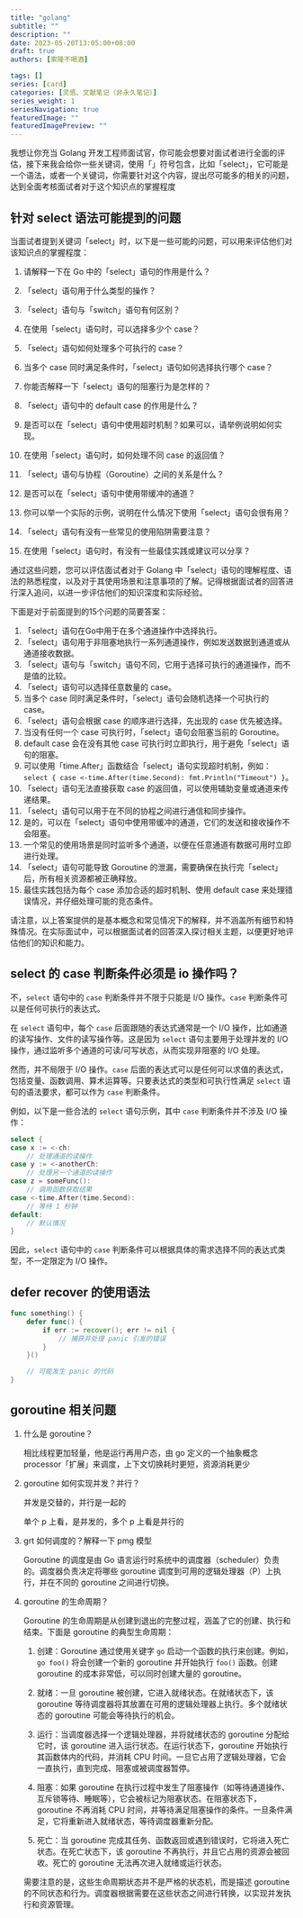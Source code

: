 ```yaml
---
title: "golang"
subtitle: ""
description: ""
date: 2023-05-20T13:05:00+08:00
draft: true
authors: [索隆不喝酒]

tags: []
series: [card]
categories: [灵感、文献笔记（非永久笔记）]
series_weight: 1
seriesNavigation: true
featuredImage: ""
featuredImagePreview: ""
---
```

<!--more-->

我想让你充当 Golang 开发工程师面试官，你可能会想要对面试者进行全面的评估，接下来我会给你一些关键词，使用「」符号包含，比如「select」，它可能是一个语法，或者一个关键词，你需要针对这个内容，提出尽可能多的相关的问题，达到全面考核面试者对于这个知识点的掌握程度

## 针对 select 语法可能提到的问题

当面试者提到关键词「select」时，以下是一些可能的问题，可以用来评估他们对该知识点的掌握程度：

1. 请解释一下在 Go 中的「select」语句的作用是什么？

2. 「select」语句用于什么类型的操作？

3. 「select」语句与「switch」语句有何区别？

4. 在使用「select」语句时，可以选择多少个 case？

5. 「select」语句如何处理多个可执行的 case？

6. 当多个 case 同时满足条件时，「select」语句如何选择执行哪个 case？

7. 你能否解释一下「select」语句的阻塞行为是怎样的？

8. 「select」语句中的 default case 的作用是什么？

9. 是否可以在「select」语句中使用超时机制？如果可以，请举例说明如何实现。

10. 在使用「select」语句时，如何处理不同 case 的返回值？

11. 「select」语句与协程（Goroutine）之间的关系是什么？

12. 是否可以在「select」语句中使用带缓冲的通道？

13. 你可以举一个实际的示例，说明在什么情况下使用「select」语句会很有用？

14. 「select」语句有没有一些常见的使用陷阱需要注意？

15. 在使用「select」语句时，有没有一些最佳实践或建议可以分享？

通过这些问题，您可以评估面试者对于 Golang 中「select」语句的理解程度、语法的熟悉程度，以及对于其使用场景和注意事项的了解。记得根据面试者的回答进行深入追问，以进一步评估他们的知识深度和实际经验。

下面是对于前面提到的15个问题的简要答案：

1. 「select」语句在Go中用于在多个通道操作中选择执行。
2. 「select」语句用于非阻塞地执行一系列通道操作，例如发送数据到通道或从通道接收数据。
3. 「select」语句与「switch」语句不同，它用于选择可执行的通道操作，而不是值的比较。
4. 「select」语句可以选择任意数量的 case。
5. 当多个 case 同时满足条件时，「select」语句会随机选择一个可执行的 case。
6. 「select」语句会根据 case 的顺序进行选择，先出现的 case 优先被选择。
7. 当没有任何一个 case 可执行时，「select」语句会阻塞当前的 Goroutine。
8. default case 会在没有其他 case 可执行时立即执行，用于避免「select」语句的阻塞。
9. 可以使用「time.After」函数结合「select」语句实现超时机制，例如：`select { case <-time.After(time.Second): fmt.Println("Timeout") }`。
10. 「select」语句无法直接获取 case 的返回值，可以使用辅助变量或通道来传递结果。
11. 「select」语句可以用于在不同的协程之间进行通信和同步操作。
12. 是的，可以在「select」语句中使用带缓冲的通道，它们的发送和接收操作不会阻塞。
13. 一个常见的使用场景是同时监听多个通道，以便在任意通道有数据可用时立即进行处理。
14. 「select」语句可能导致 Goroutine 的泄漏，需要确保在执行完「select」后，所有相关资源都被正确释放。
15. 最佳实践包括为每个 case 添加合适的超时机制、使用 default case 来处理错误情况，并仔细处理可能的竞态条件。

请注意，以上答案提供的是基本概念和常见情况下的解释，并不涵盖所有细节和特殊情况。在实际面试中，可以根据面试者的回答深入探讨相关主题，以便更好地评估他们的知识和能力。

## select 的 case 判断条件必须是 io 操作吗？

不，`select` 语句中的 `case` 判断条件并不限于只能是 I/O 操作。`case` 判断条件可以是任何可执行的表达式。

在 `select` 语句中，每个 `case` 后面跟随的表达式通常是一个 I/O 操作，比如通道的读写操作、文件的读写操作等。这是因为 `select` 语句主要用于处理并发的 I/O 操作，通过监听多个通道的可读/可写状态，从而实现非阻塞的 I/O 处理。

然而，并不局限于 I/O 操作。`case` 后面的表达式可以是任何可以求值的表达式，包括变量、函数调用、算术运算等。只要表达式的类型和可执行性满足 `select` 语句的语法要求，都可以作为 `case` 判断条件。

例如，以下是一些合法的 `select` 语句示例，其中 `case` 判断条件并不涉及 I/O 操作：

```go
select {
case x := <-ch:
    // 处理通道的读操作
case y := <-anotherCh:
    // 处理另一个通道的读操作
case z = someFunc():
    // 调用函数获取结果
case <-time.After(time.Second):
    // 等待 1 秒钟
default:
    // 默认情况
}
```

因此，`select` 语句中的 `case` 判断条件可以根据具体的需求选择不同的表达式类型，不一定限定为 I/O 操作。


## defer recover 的使用语法

```go
func something() {
    defer func() {
        if err := recover(); err != nil {
            // 捕获并处理 panic 引发的错误
        }
    }()

    // 可能发生 panic 的代码
}
```

## goroutine 相关问题

1. 什么是 goroutine？

    相比线程更加轻量，他是运行再用户态，由 go 定义的一个抽象概念 processor「扩展」来调度，上下文切换耗时更短，资源消耗更少

2. goroutine 如何实现并发？并行？

    并发是交替的，并行是一起的

    单个 p 上看，是并发的，多个 p 上看是并行的

3. grt 如何调度的？解释一下 pmg 模型

    Goroutine 的调度是由 Go 语言运行时系统中的调度器（scheduler）负责的。调度器负责决定将哪些 goroutine 调度到可用的逻辑处理器（P）上执行，并在不同的 goroutine 之间进行切换。

4. goroutine 的生命周期？


    Goroutine 的生命周期是从创建到退出的完整过程，涵盖了它的创建、执行和结束。下面是 goroutine 的典型生命周期：

    1. 创建：Goroutine 通过使用关键字 `go` 启动一个函数的执行来创建。例如，`go foo()` 将会创建一个新的 goroutine 并开始执行 `foo()` 函数。创建 goroutine 的成本非常低，可以同时创建大量的 goroutine。

    2. 就绪：一旦 goroutine 被创建，它进入就绪状态。在就绪状态下，该 goroutine 等待调度器将其放置在可用的逻辑处理器上执行。多个就绪状态的 goroutine 可能会等待执行的机会。

    3. 运行：当调度器选择一个逻辑处理器，并将就绪状态的 goroutine 分配给它时，该 goroutine 进入运行状态。在运行状态下，goroutine 开始执行其函数体内的代码，并消耗 CPU 时间。一旦它占用了逻辑处理器，它会一直执行，直到完成、阻塞或被调度器暂停。

    4. 阻塞：如果 goroutine 在执行过程中发生了阻塞操作（如等待通道操作、互斥锁等待、睡眠等），它会被标记为阻塞状态。在阻塞状态下，goroutine 不再消耗 CPU 时间，并等待满足阻塞操作的条件。一旦条件满足，它将重新进入就绪状态，等待调度器重新分配。

    5. 死亡：当 goroutine 完成其任务、函数返回或遇到错误时，它将进入死亡状态。在死亡状态下，该 goroutine 不再执行，并且它占用的资源会被回收。死亡的 goroutine 无法再次进入就绪或运行状态。

    需要注意的是，这些生命周期状态并不是严格的状态机，而是描述 goroutine 的不同状态和行为。调度器根据需要在这些状态之间进行转换，以实现并发执行和资源管理。

